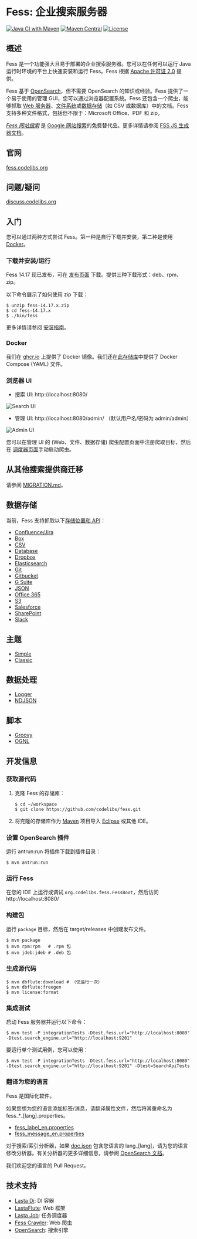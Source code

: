 # Fess: 企业搜索服务器
[![Java CI with Maven](https://github.com/codelibs/fess/actions/workflows/maven.yml/badge.svg)](https://github.com/codelibs/fess/actions/workflows/maven.yml)
[![Maven Central](https://maven-badges.herokuapp.com/maven-central/org.codelibs.fess/fess/badge.svg)](https://maven-badges.herokuapp.com/maven-central/org.codelibs.fess/fess)
[![License](https://img.shields.io/badge/License-Apache%202.0-blue.svg)](https://github.com/gitbucket/gitbucket/blob/master/LICENSE)

## 概述

Fess 是一个功能强大且易于部署的企业搜索服务器。您可以在任何可以运行 Java 运行时环境的平台上快速安装和运行 Fess。Fess 根据 [Apache 许可证 2.0](LICENSE) 提供。

Fess 基于 [OpenSearch](https://github.com/opensearch-project/OpenSearch)，但不需要 OpenSearch 的知识或经验。Fess 提供了一个易于使用的管理 GUI，您可以通过浏览器配置系统。Fess 还包含一个爬虫，能够抓取 [Web 服务器](https://fess.codelibs.org/14.17/admin/webconfig-guide.html)、[文件系统](https://fess.codelibs.org/14.17/admin/fileconfig-guide.html)或[数据存储](https://fess.codelibs.org/14.17/admin/dataconfig-guide.html)（如 CSV 或数据库）中的文档。Fess 支持多种文件格式，包括但不限于：Microsoft Office、PDF 和 zip。

*[Fess 网站搜索](https://github.com/codelibs/fess-site-search)* 是 [Google 网站搜索](https://enterprise.google.com/search/products/gss.html)的免费替代品。更多详情请参阅 [FSS JS 生成器文档](https://fss-generator.codelibs.org/docs/manual)。

## 官网

[fess.codelibs.org](https://fess.codelibs.org/)

## 问题/疑问

[discuss.codelibs.org](https://discuss.codelibs.org/c/FessEN/)

## 入门

您可以通过两种方式尝试 Fess。第一种是自行下载并安装，第二种是使用 [Docker](https://www.docker.com/products/docker-engine)。

### 下载并安装/运行

Fess 14.17 现已发布，可在 [发布页面](https://github.com/codelibs/fess/releases "download") 下载。提供三种下载形式：deb、rpm、zip。

以下命令展示了如何使用 zip 下载：

    $ unzip fess-14.17.x.zip
    $ cd fess-14.17.x
    $ ./bin/fess

更多详情请参阅 [安装指南](https://fess.codelibs.org/14.17/install/index.html)。

### Docker

我们在 [ghcr.io](https://github.com/orgs/codelibs/packages) 上提供了 Docker 镜像。我们还在[此存储库](https://github.com/codelibs/docker-fess/tree/master/compose)中提供了 Docker Compose (YAML) 文件。

### 浏览器 UI

- 搜索 UI: http://localhost:8080/

![Search UI](https://fess.codelibs.org/_images/fess_search_result1.png)

- 管理 UI: http://localhost:8080/admin/ （默认用户名/密码为 admin/admin）

![Admin UI](https://fess.codelibs.org/_images/fess_admin_dashboard.png)

您可以在管理 UI 的 (Web、文件、数据存储) 爬虫配置页面中注册爬取目标，然后在 [调度器页面](https://fess.codelibs.org/14.17/admin/scheduler-guide.html)手动启动爬虫。

## 从其他搜索提供商迁移

请参阅 [MIGRATION.md](MIGRATION.md)。

## 数据存储

当前，Fess 支持抓取以下[存储位置和 API](https://fess.codelibs.org/14.17/admin/dataconfig-guide.html)：

 - [Confluence/Jira](https://github.com/codelibs/fess-ds-atlassian)
 - [Box](https://github.com/codelibs/fess-ds-box)
 - [CSV](https://github.com/codelibs/fess-ds-csv)
 - [Database](https://github.com/codelibs/fess-ds-db)
 - [Dropbox](https://github.com/codelibs/fess-ds-dropbox)
 - [Elasticsearch](https://github.com/codelibs/fess-ds-elasticsearch)
 - [Git](https://github.com/codelibs/fess-ds-git)
 - [Gitbucket](https://github.com/codelibs/fess-ds-gitbucket)
 - [G Suite](https://github.com/codelibs/fess-ds-gsuite)
 - [JSON](https://github.com/codelibs/fess-ds-json)
 - [Office 365](https://github.com/codelibs/fess-ds-office365)
 - [S3](https://github.com/codelibs/fess-ds-s3)
 - [Salesforce](https://github.com/codelibs/fess-ds-salesforce)
 - [SharePoint](https://github.com/codelibs/fess-ds-sharepoint)
 - [Slack](https://github.com/codelibs/fess-ds-slack)

## 主题

 - [Simple](https://github.com/codelibs/fess-theme-simple)
 - [Classic](https://github.com/codelibs/fess-theme-classic)

## 数据处理

 - [Logger](https://github.com/codelibs/fess-ingest-logger)
 - [NDJSON](https://github.com/codelibs/fess-ingest-ndjson)

## 脚本

 - [Groovy](https://github.com/codelibs/fess-script-groovy)
 - [OGNL](https://github.com/codelibs/fess-script-ognl)

## 开发信息

### 获取源代码

1. 克隆 Fess 的存储库：
    ```
    $ cd ~/workspace
    $ git clone https://github.com/codelibs/fess.git
    ```
    
2. 将克隆的存储库作为 [Maven](https://maven.apache.org/) 项目导入 [Eclipse](https://www.eclipse.org/eclipseide/) 或其他 IDE。

### 设置 OpenSearch 插件

运行 antrun:run 将插件下载到插件目录：

    $ mvn antrun:run

### 运行 Fess

在您的 IDE 上运行或调试 `org.codelibs.fess.FessBoot`，然后访问 http://localhost:8080/

### 构建包

运行 `package` 目标，然后在 target/releases 中创建发布文件。

    $ mvn package
    $ mvn rpm:rpm   # .rpm 包
    $ mvn jdeb:jdeb # .deb 包

### 生成源代码

    $ mvn dbflute:download # （仅运行一次）
    $ mvn dbflute:freegen
    $ mvn license:format

### 集成测试

启动 Fess 服务器并运行以下命令：

    $ mvn test -P integrationTests -Dtest.fess.url="http://localhost:8080" -Dtest.search_engine.url="http://localhost:9201"

要运行单个测试用例，您可以使用：

    $ mvn test -P integrationTests -Dtest.fess.url="http://localhost:8080" -Dtest.search_engine.url="http://localhost:9201" -Dtest=SearchApiTests

### 翻译为您的语言

Fess 是国际化软件。

如果您想为您的语言添加标签/消息，请翻译属性文件，然后将其重命名为 fess\_\*\_[lang].properties。

* [fess_label_en.properties](https://github.com/codelibs/fess/blob/master/src/main/resources/fess_label_en.properties)
* [fess_message_en.properties](https://github.com/codelibs/fess/blob/master/src/main/resources/fess_message_en.properties)

对于搜索/索引分析器，如果 [doc.json](https://github.com/codelibs/fess/blob/master/src/main/resources/fess_indices/fess/doc.json) 包含您语言的 lang\_[lang]，请为您的语言修改分析器。有关分析器的更多详细信息，请参阅 [OpenSearch 文档](https://opensearch.org/docs/latest/analyzers/search-analyzers/)。

我们欢迎您的语言的 Pull Request。

## 技术支持

* [Lasta Di](https://github.com/lastaflute/lasta-di "Lasta Di"): DI 容器
* [LastaFlute](https://github.com/lastaflute/lastaflute "LastaFlute"): Web 框架
* [Lasta Job](https://github.com/lastaflute/lasta-job "Lasta Job"): 任务调度器
* [Fess Crawler](https://github.com/codelibs/fess-crawler "Fess Crawler"): Web 爬虫
* [OpenSearch](https://opensearch.org/ "OpenSearch"): 搜索引擎
